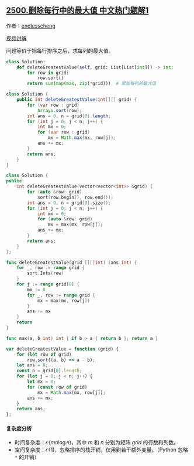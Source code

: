 ## [2500.删除每行中的最大值 中文热门题解1](https://leetcode.cn/problems/delete-greatest-value-in-each-row/solutions/100000/wu-xu-mo-ni-pai-xu-ji-ke-by-endlesscheng-g2cd)

作者：[endlesscheng](https://leetcode.cn/u/endlesscheng)

[视频讲解](https://www.bilibili.com/video/BV1QK41167cr/)

问题等价于把每行排序之后，求每列的最大值。

```py [sol-Python3]
class Solution:
    def deleteGreatestValue(self, grid: List[List[int]]) -> int:
        for row in grid:
            row.sort()
        return sum(map(max, zip(*grid)))  # 累加每列的最大值
```

```java [sol-Java]
class Solution {
    public int deleteGreatestValue(int[][] grid) {
        for (var row : grid)
            Arrays.sort(row);
        int ans = 0, n = grid[0].length;
        for (int j = 0; j < n; j++) {
            int mx = 0;
            for (var row : grid)
                mx = Math.max(mx, row[j]);
            ans += mx;
        }
        return ans;
    }
}
```

```cpp [sol-C++]
class Solution {
public:
    int deleteGreatestValue(vector<vector<int>> &grid) {
        for (auto &row: grid)
            sort(row.begin(), row.end());
        int ans = 0, n = grid[0].size();
        for (int j = 0; j < n; j++) {
            int mx = 0;
            for (auto &row: grid)
                mx = max(mx, row[j]);
            ans += mx;
        }
        return ans;
    }
};
```

```go [sol-Go]
func deleteGreatestValue(grid [][]int) (ans int) {
	for _, row := range grid {
		sort.Ints(row)
	}
	for j := range grid[0] {
		mx := 0
		for _, row := range grid {
			mx = max(mx, row[j])
		}
		ans += mx
	}
	return
}

func max(a, b int) int { if b > a { return b }; return a }
```

```js [sol-JavaScript]
var deleteGreatestValue = function (grid) {
    for (let row of grid)
        row.sort((a, b) => a - b);
    let ans = 0;
    const n = grid[0].length;
    for (let j = 0; j < n; j++) {
        let mx = 0;
        for (const row of grid)
            mx = Math.max(mx, row[j]);
        ans += mx;
    }
    return ans;
};
```

#### 复杂度分析

- 时间复杂度：$\mathcal{O}(mn\log n)$，其中 $m$ 和 $n$ 分别为矩阵 $\textit{grid}$ 的行数和列数。
- 空间复杂度：$\mathcal{O}(1)$，忽略排序的栈开销，仅用到若干额外变量。（Python 忽略 `*` 的开销）
